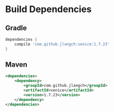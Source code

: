 # Build Dependencies


## Gradle

```groovy
dependencies {
    compile 'com.github.jlangch:venice:1.7.23'
}
```

## Maven

```xml
<dependencies>
    <dependency>
        <groupId>com.github.jlangch</groupId>
        <artifactId>venice</artifactId>
        <version>1.7.23</version>
    </dependency>
</dependencies>
```

